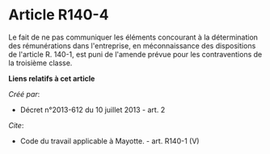 # Article R140-4

Le fait de ne pas communiquer les éléments concourant à la détermination des rémunérations dans l'entreprise, en
méconnaissance des dispositions de l'article R. 140-1, est puni de l'amende prévue pour les contraventions de la troisième
classe.

**Liens relatifs à cet article**

_Créé par_:

  - Décret n°2013-612 du 10 juillet 2013 - art. 2

_Cite_:

  - Code du travail applicable à Mayotte. - art. R140-1 (V)
